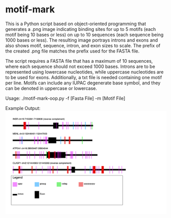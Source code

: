 # motif-mark
This is a Python script based on object-oriented programming that generates a .png image indicating binding sites for up to 5 motifs (each motif being 10 bases or less) on up to 10 sequences (each sequence being 1000 bases or less). The resulting image portrays introns and exons and also shows motif, sequence, intron, and exon sizes to scale. The prefix of the created .png file matches the prefix used for the FASTA file.

The script requires a FASTA file that has a maximum of 10 sequences, where each sequence should not exceed 1000 bases. Introns are to be represented using lowercase nucleotides, while uppercase nucleotides are to be used for exons. Additionally, a txt file is needed containing one motif per line. Motifs can include any IUPAC degenerate base symbol, and they can be denoted in uppercase or lowercase.

Usage: ./motif-mark-oop.py -f [Fasta File] -m [Motif File]


Example Output:
![alt text](https://github.com/pranavmuthu/motif-mark/blob/main/Motifs.png?raw=true)
